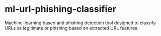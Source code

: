 # ml-url-phishing-classifier
Machine-learning based anti phishing detection tool designed to classify URLs as legitimate or phishing based on extracted URL features.
